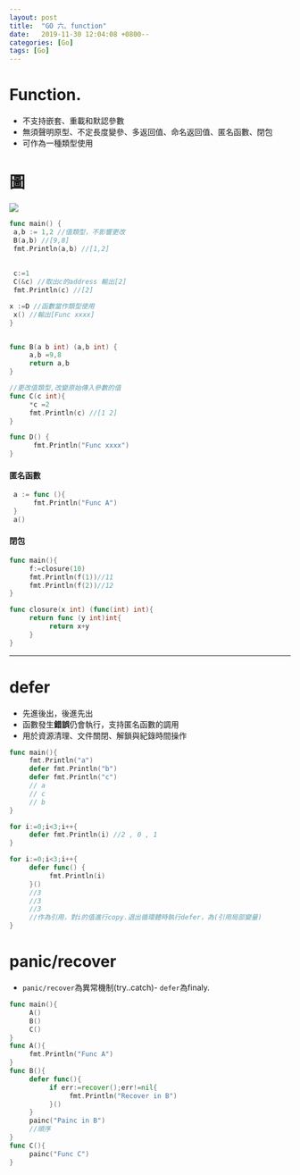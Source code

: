 ```yaml
---
layout: post
title:  "GO 六、function"
date:   2019-11-30 12:04:08 +0800--
categories: [Go]
tags: [Go]  
---
```


# Function.

- 不支持嵌套、重載和默認參數
- 無須聲明原型、不定長度變參、多返回值、命名返回值、匿名函數、閉包
- 可作為一種類型使用


# 圖
![](https://upload.cc/i1/2019/11/30/dYK5xv.png)


```go
func main() {
 a,b := 1,2 //值類型，不影響更改
 B(a,b) //[9,8]
 fmt.Println(a,b) //[1,2]
 
 
 c:=1
 C(&c) //取出c的address 輸出[2]
 fmt.Println(c) //[2]

x :=D //函數當作類型使用
 x() //輸出[Func xxxx]
}


func B(a b int) (a,b int) { 
     a,b =9,8
     return a,b 
}

//更改值類型,改變原始傳入參數的值
func C(c int){
     *c =2 
     fmt.Println(c) //[1 2]
}

func D() {
      fmt.Println("Func xxxx") 
}
```

#### 匿名函數
```go
 a := func (){
      fmt.Println("Func A")
 }
 a()
```

#### 閉包
```go
func main(){
     f:=closure(10)
     fmt.Println(f(1))//11
     fmt.Println(f(2))//12
}

func closure(x int) (func(int) int){
     return func (y int)int{
          return x+y
     }
}
```

---

# defer

- 先進後出，後進先出
- 函數發生**錯誤**仍會執行，支持匿名函數的調用
- 用於資源清理、文件關閉、解鎖與紀錄時間操作

```go
func main(){
     fmt.Println("a")
     defer fmt.Println("b")
     defer fmt.Println("c")
     // a
     // c
     // b
}
```

```go
for i:=0;i<3;i++{
     defer fmt.Println(i) //2 , 0 , 1
}
```

```go
for i:=0;i<3;i++{
     defer func() {
          fmt.Println(i)
     }()
     //3
     //3
     //3
     //作為引用，對i的值進行copy.退出循環體時執行defer，為(引用局部變量)
}
```


# panic/recover 
- `panic/recover`為異常機制(try..catch)- `defer`為finaly.

```go
func main(){
     A()
     B() 
     C()
}
func A(){
     fmt.Println("Func A")
}
func B(){
     defer func(){
          if err:=recover();err!=nil{
               fmt.Println("Recover in B")
          }()
     }
     painc("Painc in B")
     //順序
}
func C(){
     painc("Func C")
}
```
